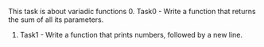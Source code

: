 This task is about variadic functions
0. Task0 - Write a function that returns the sum of all its parameters.
1. Task1 - Write a function that prints numbers, followed by a new line.
